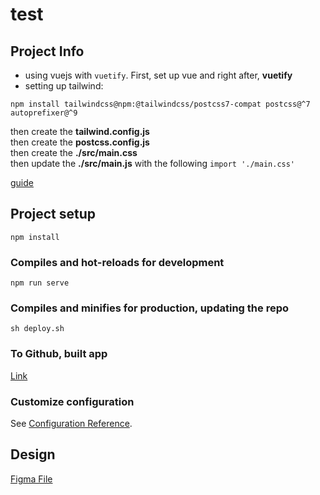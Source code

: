 # test

## Project Info

- using vuejs with `vuetify`. First, set up vue and right after, **vuetify**
- setting up tailwind:
```
npm install tailwindcss@npm:@tailwindcss/postcss7-compat postcss@^7 autoprefixer@^9
```  

then create the **tailwind.config.js**  
then create the **postcss.config.js**  
then create the **./src/main.css**  
then update the **./src/main.js** with the following `import './main.css'`

[guide](https://www.sanity.io/guides/tailwind-css-with-vue-js)

## Project setup
```
npm install
```

### Compiles and hot-reloads for development
```
npm run serve
```

### Compiles and minifies for production, updating the repo
```
sh deploy.sh
```

### To Github, built app

[Link](https://geoecon.github.io/2022.08.15-Sanction_Database/)

### Customize configuration
See [Configuration Reference](https://cli.vuejs.org/config/).

## Design

[Figma File](https://www.figma.com/file/M0d4yTkbXDvSInXqR0J7Vd/Database-Sanctions?node-id=0%3A1)  
